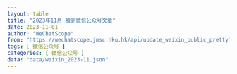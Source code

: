 ```yaml
---
layout: table
title: "2023年11月 被删微信公众号文章"
date: 2023-11-01
author: "WeChatScope"
from: "https://wechatscope.jmsc.hku.hk/api/update_weixin_public_pretty?days="
tags: [ 微信公众号 ]
categories: [ 微信公众号 ]
data: "data/weixin_2023-11.json"
---
```

